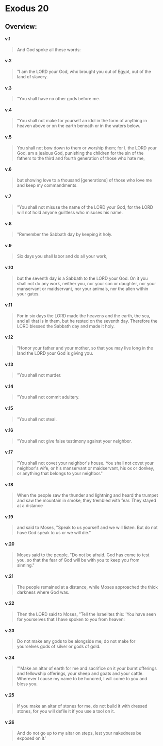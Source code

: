 # Exodus 20

## Overview:


#### v.1
>And God spoke all these words:

#### v.2
>"I am the LORD your God, who brought you out of Egypt, out of the land of slavery.

#### v.3
>"You shall have no other gods before me.

#### v.4
>"You shall not make for yourself an idol in the form of anything in heaven above or on the earth beneath or in the waters below.

#### v.5
>You shall not bow down to them or worship them; for I, the LORD your God, am a jealous God, punishing the children for the sin of the fathers to the third and fourth generation of those who hate me,

#### v.6
>but showing love to a thousand \[generations\] of those who love me and keep my commandments.

#### v.7
>"You shall not misuse the name of the LORD your God, for the LORD will not hold anyone guiltless who misuses his name.

#### v.8
>"Remember the Sabbath day by keeping it holy.

#### v.9
>Six days you shall labor and do all your work,

#### v.10
>but the seventh day is a Sabbath to the LORD your God. On it you shall not do any work, neither you, nor your son or daughter, nor your manservant or maidservant, nor your animals, nor the alien within your gates.

#### v.11
>For in six days the LORD made the heavens and the earth, the sea, and all that is in them, but he rested on the seventh day. Therefore the LORD blessed the Sabbath day and made it holy.

#### v.12
>"Honor your father and your mother, so that you may live long in the land the LORD your God is giving you.

#### v.13
>"You shall not murder.

#### v.14
>"You shall not commit adultery.

#### v.15
>"You shall not steal.

#### v.16
>"You shall not give false testimony against your neighbor.

#### v.17
>"You shall not covet your neighbor's house. You shall not covet your neighbor's wife, or his manservant or maidservant, his ox or donkey, or anything that belongs to your neighbor."

#### v.18
>When the people saw the thunder and lightning and heard the trumpet and saw the mountain in smoke, they trembled with fear. They stayed at a distance

#### v.19
>and said to Moses, "Speak to us yourself and we will listen. But do not have God speak to us or we will die."

#### v.20
>Moses said to the people, "Do not be afraid. God has come to test you, so that the fear of God will be with you to keep you from sinning."

#### v.21
>The people remained at a distance, while Moses approached the thick darkness where God was.

#### v.22
>Then the LORD said to Moses, "Tell the Israelites this: 'You have seen for yourselves that I have spoken to you from heaven:

#### v.23
>Do not make any gods to be alongside me; do not make for yourselves gods of silver or gods of gold.

#### v.24
>"'Make an altar of earth for me and sacrifice on it your burnt offerings and fellowship offerings, your sheep and goats and your cattle. Wherever I cause my name to be honored, I will come to you and bless you.

#### v.25
>If you make an altar of stones for me, do not build it with dressed stones, for you will defile it if you use a tool on it.

#### v.26
>And do not go up to my altar on steps, lest your nakedness be exposed on it.'



